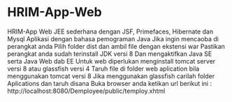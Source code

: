 # HRIM-App-Web
HRIM-App Web JEE sederhana dengan JSF, Primefaces, Hibernate dan Mysql
Aplikasi dengan bahasa pemograman Java
Jika ingin mencaoba di perangkat anda 
Pilih folder dist dan ambil file dengan ekstensi war
Pastikan perangkat anda sudah terinstall JDK versi 8
Dan mengaktifkan Java SE serta Java Web dab EE
Untuk web diperlukan menginstall tomcat server versi 8 atau glassfish versi 4
Taruh file di folder web aplication bila menggunakan tomcat versi 8
Jika menggunakan glassfish carilah folder Aplications dan taruh disana
Buka browser anda ketikan url berikut ini : http://localhost:8080/Demployee/public/temploy.xhtml

